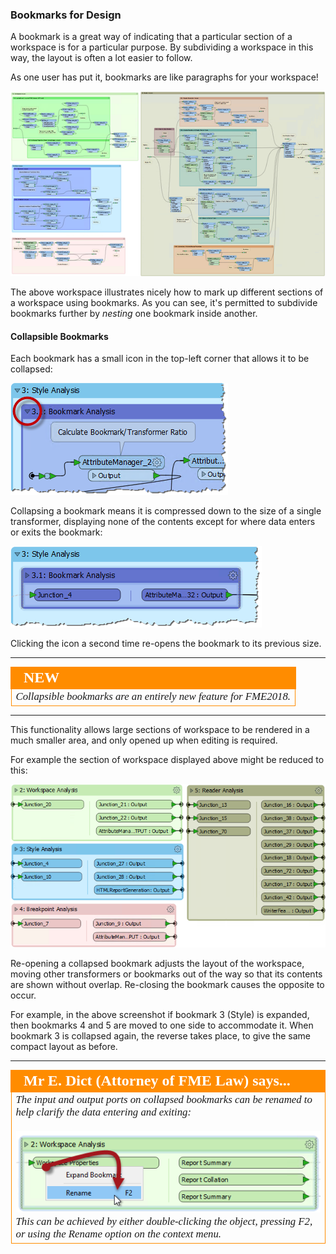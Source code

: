 ### Bookmarks for Design ###
A bookmark is a great way of indicating that a particular section of a workspace is for a particular purpose. By subdividing a workspace in this way, the layout is often a lot easier to follow. 

As one user has put it, bookmarks are like paragraphs for your workspace!

![](./Images/Img5.010.BookmarksForSectioning.png)

The above workspace illustrates nicely how to mark up different sections of a workspace using bookmarks. As you can see, it's permitted to subdivide bookmarks further by *nesting* one bookmark inside another.

#### Collapsible Bookmarks ####

Each bookmark has a small icon in the top-left corner that allows it to be collapsed:

![](./Images/Img5.011.CollapseIcon.png)

Collapsing a bookmark means it is compressed down to the size of a single transformer, displaying none of the contents except for where data enters or exits the bookmark:

![](./Images/Img5.012.CollapsedBookmark.png)

Clicking the icon a second time re-opens the bookmark to its previous size.

---

<!--New Section--> 

<table style="border-spacing: 0px">
<tr>
<td style="vertical-align:middle;background-color:darkorange;border: 2px solid darkorange">
<i class="fa fa-bolt fa-lg fa-pull-left fa-fw" style="color:white;padding-right: 12px;vertical-align:text-top"></i>
<span style="color:white;font-size:x-large;font-weight: bold;font-family:serif">NEW</span>
</td>
</tr>

<tr>
<td style="border: 1px solid darkorange">
<span style="font-family:serif; font-style:italic; font-size:larger">
Collapsible bookmarks are an entirely new feature for FME2018.
</span>
</td>
</tr>
</table>

---

This functionality allows large sections of workspace to be rendered in a much smaller area, and only opened up when editing is required.

For example the section of workspace displayed above might be reduced to this:

![](./Images/Img5.013.CollapsedWorkspace.png)

Re-opening a collapsed bookmark adjusts the layout of the workspace, moving other transformers or bookmarks out of the way so that its contents are shown without overlap. Re-closing the bookmark causes the opposite to occur.

For example, in the above screenshot if bookmark 3 (Style) is expanded, then bookmarks 4 and 5 are moved to one side to accommodate it. When bookmark 3 is collapsed again, the reverse takes place, to give the same compact layout as before.

---

<!--Person X Says Section-->

<table style="border-spacing: 0px">
<tr>
<td style="vertical-align:middle;background-color:darkorange;border: 2px solid darkorange">
<i class="fa fa-quote-left fa-lg fa-pull-left fa-fw" style="color:white;padding-right: 12px;vertical-align:text-top"></i>
<span style="color:white;font-size:x-large;font-weight: bold;font-family:serif">Mr E. Dict (Attorney of FME Law) says...</span>
</td>
</tr>

<tr>
<td style="border: 1px solid darkorange">
<span style="font-family:serif; font-style:italic; font-size:larger">
The input and output ports on collapsed bookmarks can be renamed to help clarify the data entering and exiting:
<br><br><img src="./Images/Img5.014.RenameCollapsedPorts.png">
<br>This can be achieved by either double-clicking the object, pressing F2, or using the Rename option on the context menu.
</span>
</td>
</tr>
</table>

